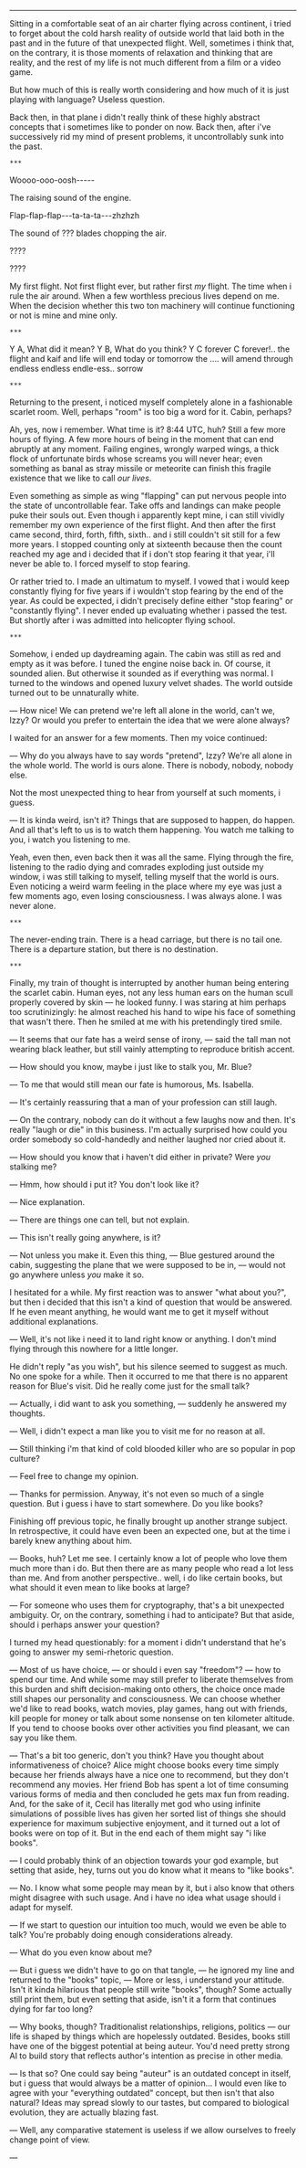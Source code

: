 
------------------

Sitting in a comfortable seat of an air charter flying across continent, i tried
to forget about the cold harsh reality of outside world that laid both in the
past and in the future of that unexpected flight. Well, sometimes i think that,
on the contrary, it is those moments of relaxation and thinking that are
reality, and the rest of my life is not much different from a film or a video
game.

But how much of this is really worth considering and how much of it is just
playing with language? Useless question.

Back then, in that plane i didn't really think of these highly abstract concepts
that i sometimes like to ponder on now. Back then, after i've successively rid
my mind of present problems, it uncontrollably sunk into the past.

    ***

Woooo-ooo-oosh-----

The raising sound of the engine.

Flap-flap-flap---ta-ta-ta---zhzhzh

The sound of ??? blades chopping the air.

????

????

My first flight. Not first flight ever, but rather first *my* flight. The time
when i rule the air around. When a few worthless precious lives depend on me.
When the decision whether this two ton machinery will continue functioning or
not is mine and mine only.

    ***

Y A, What did it mean?
Y B, What do you think?
Y C forever C forever!..
the flight and kaif and life will end
today or tomorrow
the .... will amend
through endless endless endle-ess.. sorrow

    ***

Returning to the present, i noticed myself completely alone in a fashionable
scarlet room. Well, perhaps "room" is too big a word for it. Cabin, perhaps?

Ah, yes, now i remember. What time is it? 8:44 UTC, huh? Still a few more hours
of flying. A few more hours of being in the moment that can end abruptly at any
moment. Failing engines, wrongly warped wings, a thick flock of unfortunate
birds whose screams you will never hear; even something as banal as stray
missile or meteorite can finish this fragile existence that we like to call *our
lives*.

Even something as simple as wing "flapping" can put nervous people into the
state of uncontrollable fear. Take offs and landings can make people puke their
souls out. Even though i apparently kept mine, i can still vividly remember my
own experience of the first flight. And then after the first came second, third,
forth, fifth, sixth.. and i still couldn't sit still for a few more years. I
stopped counting only at sixteenth because then the count reached my age and i
decided that if i don't stop fearing it that year, i'll never be able to. I
forced myself to stop fearing.

Or rather tried to. I made an ultimatum to myself. I vowed that i would keep
constantly flying for five years if i wouldn't stop fearing by the end of the
year. As could be expected, i didn't precisely define either "stop fearing" or
"constantly flying". I never ended up evaluating whether i passed the test. But
shortly after i was admitted into helicopter flying school.

    ***

Somehow, i ended up daydreaming again. The cabin was still as red and empty as
it was before. I tuned the engine noise back in. Of course, it sounded
alien. But otherwise it sounded as if everything was normal. I turned to the
windows and opened luxury velvet shades. The world outside turned out to be
unnaturally white.

— How nice! We can pretend we're left all alone in the world, can't we, Izzy? Or
would you prefer to entertain the idea that we were alone always?

I waited for an answer for a few moments. Then my voice continued:

— Why do you always have to say words "pretend", Izzy? We're all alone in the
whole world. The world is ours alone. There is nobody, nobody, nobody else.

Not the most unexpected thing to hear from yourself at such moments, i guess.

— It is kinda weird, isn't it? Things that are supposed to happen, do happen.
And all that's left to us is to watch them happening. You watch me talking to
you, i watch you listening to me.

Yeah, even then, even back then it was all the same. Flying through the fire,
listening to the radio dying and comrades exploding just outside my window, i
was still talking to myself, telling myself that the world is ours. Even
noticing a weird warm feeling in the place where my eye was just a few moments
ago, even losing consciousness. I was always alone. I was never alone.

    ***

The never-ending train. There is a head carriage, but there is no tail one.
There is a departure station, but there is no destination.

    ***

Finally, my train of thought is interrupted by another human being entering the
scarlet cabin. Human eyes, not any less human ears on the human scull properly
covered by skin — he looked funny. I was staring at him perhaps too
scrutinizingly: he almost reached his hand to wipe his face of something that
wasn't there. Then he smiled at me with his pretendingly tired smile.

— It seems that our fate has a weird sense of irony, — said the tall man not
wearing black leather, but still vainly attempting to reproduce british
accent.

— How should you know, maybe i just like to stalk you, Mr. Blue?

— To me that would still mean our fate is humorous, Ms. Isabella.

— It's certainly reassuring that a man of your profession can still laugh.

— On the contrary, nobody can do it without a few laughs now and then. It's
really "laugh or die" in this business. I'm actually surprised how could you
order somebody so cold-handedly and neither laughed nor cried about it.

— How should you know that i haven't did either in private? Were *you* stalking
me?

— Hmm, how should i put it? You don't look like it?

— Nice explanation.

— There are things one can tell, but not explain.

— This isn't really going anywhere, is it?

— Not unless you make it. Even this thing, — Blue gestured around the cabin,
suggesting the plane that we were supposed to be in, — would not go anywhere
unless *you* make it so.

I hesitated for a while. My first reaction was to answer "what about you?", but
then i decided that this isn't a kind of question that would be answered. If he
even meant anything, he would want me to get it myself without additional
explanations.

— Well, it's not like i need it to land right know or anything. I don't mind
flying through this nowhere for a little longer.

He didn't reply "as you wish", but his silence seemed to suggest as much. No one
spoke for a while. Then it occurred to me that there is no apparent reason for
Blue's visit. Did he really come just for the small talk?

— Actually, i did want to ask you something, — suddenly he answered my thoughts.

— Well, i didn't expect a man like you to visit me for no reason at all.

— Still thinking i'm that kind of cold blooded killer who are so popular in pop
culture?

— Feel free to change my opinion.

— Thanks for permission. Anyway, it's not even so much of a single question. But
i guess i have to start somewhere. Do you like books?

Finishing off previous topic, he finally brought up another strange subject. In
retrospective, it could have even been an expected one, but at the time i barely
knew anything about him.

— Books, huh? Let me see. I certainly know a lot of people who love them much
more than i do. But then there are as many people who read a lot less than
me. And from another perspective.. well, i do like certain books, but what
should it even mean to like books at large?

— For someone who uses them for cryptography, that's a bit unexpected
ambiguity. Or, on the contrary, something i had to anticipate? But that aside,
should i perhaps answer your question?

I turned my head questionably: for a moment i didn't understand that he's going
to answer my semi-rhetoric question.

— Most of us have choice, — or should i even say "freedom"? — how to spend our
time. And while some may still prefer to liberate themselves from this burden
and shift decision-making onto others, the choice once made still shapes our
personality and consciousness. We can choose whether we'd like to read books,
watch movies, play games, hang out with friends, kill people for money or talk
about some nonsense on ten kilometer altitude. If you tend to choose books over
other activities you find pleasant, we can say you like them.

— That's a bit too generic, don't you think? Have you thought about
informativeness of choice? Alice might choose books every time simply because
her friends always have a nice one to recommend, but they don't recommend any
movies. Her friend Bob has spent a lot of time consuming various forms of media
and then concluded he gets max fun from reading. And, for the sake of it, Cecil
has literally met god who using infinite simulations of possible lives has given
her sorted list of things she should experience for maximum subjective
enjoyment, and it turned out a lot of books were on top of it. But in the end
each of them might say "i like books".

— I could probably think of an objection towards your god example, but setting
that aside, hey, turns out you do know what it means to "like books".

— No. I know what some people may mean by it, but i also know that others might
disagree with such usage. And i have no idea what usage should i adapt for
myself.

— If we start to question our intuition too much, would we even be able to talk?
You're probably doing enough considerations already.

— What do you even know about me?

— But i guess we didn't have to go on that tangle, — he ignored my line and
returned to the "books" topic, — More or less, i understand your attitude. Isn't
it kinda hilarious that people still write "books", though? Some actually still
print them, but even setting that aside, isn't it a form that continues dying
for far too long?

— Why books, though? Traditionalist relationships, religions, politics — our
life is shaped by things which are hopelessly outdated. Besides, books still
have one of the biggest potential at being auteur. You'd need pretty strong AI
to build story that reflects author's intention as precise in other media.

— Is that so? One could say being "auteur" is an outdated concept in itself, but
i guess that would always be a matter of opinion... I would even like to agree
with your "everything outdated" concept, but then isn't that also natural? Ideas
may spread slowly to our tastes, but compared to biological evolution, they are
actually blazing fast.

— Well, any comparative statement is useless if we allow ourselves to freely
change point of view.

— 
